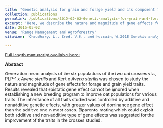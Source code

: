 ```yaml
---
title: "Genetic analysis for grain and forage yield and its component traits in genus *Avena* under North western Himalayas"
collection: publications
permalink: /publications/2015-05-02-Genetic-analysis-for-grain-and-forage-yield-and-its-component-traits-in-genus-Avena-under-North-western-Himalayas
excerpt: 'Here, we describe the nature and magnitude of gene effects for forage and grain yield traits in oats.'
date: 2015-05-02
venue: 'Range Management and Agroforestry'
citation: 'Chaudhary, L., Sood, V.K., and Hussain, W.2015.Genetic analysis for grain and forage yield and its component traits in genus <i>Avena</i> under North western Himalayas. Range Management and Agroforestry. 35:2.'

---
```


<a href='http://www.indianjournals.com/ijor.aspx?target=ijor:rma&volume=35&issue=2&article=006'>Full length manuscript available here:</a>

**Abstract**

Generation mean analysis of the six populations of the two oat crosses viz., PLP-1 x *Avena sterilis* and Kent x *Avena sterilis* was chosen to study the nature and magnitude of gene effects for forage and grain yield traits. Results revealed that epistatic gene effect cannot be ignored when establishing a new breeding program to improve oat populations for various traits. The inheritance of all traits studied was controlled by additive and nonadditive genetic effects, with greater values of dominance gene effect than the additive one in most cases. Biparental mating which could exploit both additive and non-additive type of gene effects was suggested for the improvement of the traits in the crosses studied.
